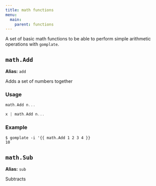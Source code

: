 ```yaml
---
title: math functions
menu:
  main:
    parent: functions
---
```


A set of basic math functions to be able to perform simple arithmetic operations with `gomplate`.

## `math.Add`

**Alias:** `add`

Adds a set of numbers together

### Usage
```go
math.Add n...
```
```go
x | math.Add n...
```

### Example

```console
$ gomplate -i '{{ math.Add 1 2 3 4 }}
10
```

## `math.Sub`

**Alias:** `sub`

Subtracts

